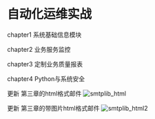 # 自动化运维实战
chapter1 系统基础信息模块

chapter2 业务服务监控

chapter3 定制业务质量报表

chapter4 Python与系统安全

更新
第三章的html格式邮件
![smtplib_html](https://github.com/jwh5566/auto_operation/blob/master/smtplib_html.jpg)

更新
第三章的带图片html格式邮件
![smtplib_html2](https://github.com/jwh5566/auto_operation/blob/master/smtplib_html2.jpg)
